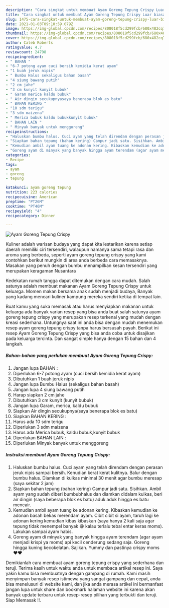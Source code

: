 ```yaml
---
description: "Cara singkat untuk membuat Ayam Goreng Tepung Crispy Luar biasa"
title: "Cara singkat untuk membuat Ayam Goreng Tepung Crispy Luar biasa"
slug: 1475-cara-singkat-untuk-membuat-ayam-goreng-tepung-crispy-luar-biasa
date: 2021-01-03T09:10:59.079Z
image: https://img-global.cpcdn.com/recipes/808018f5cd299fcb/680x482cq70/ayam-goreng-tepung-crispy-foto-resep-utama.jpg
thumbnail: https://img-global.cpcdn.com/recipes/808018f5cd299fcb/680x482cq70/ayam-goreng-tepung-crispy-foto-resep-utama.jpg
cover: https://img-global.cpcdn.com/recipes/808018f5cd299fcb/680x482cq70/ayam-goreng-tepung-crispy-foto-resep-utama.jpg
author: Caleb Roberts
ratingvalue: 4.7
reviewcount: 24798
recipeingredient:
- " BAHAN "
- "6-7 potong ayam cuci bersih kemidia kerat ayam"
- "1 buah jeruk nipis"
- " Bumbu Halus sekaligus bahan basah"
- "4 siung bawang putih"
- "2 cm jahe"
- "3 cm kunyit kunyit bubuk"
- " Garam merica kaldu bubuk"
- " Air dingin secukupnyasaya benerapa blok es batu"
- " BAHAN KERING "
- "10 sdm terigu"
- "3 sdm maizena"
- " Merica bubuk kaldu bubukkunyit bubuk"
- " BAHAN LAIN "
- " Minyak banyak untuk menggoreng"
recipeinstructions:
- "Haluskan bumbu halus. Cuci ayam yang telah direndam dengan perasan jeruk nipis sampai bersih. Kenudian kerat kerat kulitnya. Balur dengan bumbu halus. Diamkan di kulkas minimal 30 menit agar bumbu meresap (saya sekitar 2 jam)"
- "Siapkan bahan tepung (bahan kering) Campur jadi satu. Sisihkan. Ambil ayam yang sudah diberi bumbubhalus dan diamkan didalam kulkas, beri air dingin (saya beberapa blok es batu) aduk aduk hingga es batu mencair."
- "Kemudian ambil ayam tuang ke adonan kering. Kibaskan kemudian ke adonan basah bekas merendam ayam. Cibit cibit si ayam, taruh lagi ke adonan kering kemudian kibas kibaskan (saya hanya 2 kali saja agar tepung tidak menempel banyak 😁 kalau terlalu tebal entar keras moms). Lakukan sampai ayam habis."
- "Goreng ayam di minyak yang banyak hingga ayam terendam (agar ayam menjadi krispi ya moms) api kecil cenderung sedang saja. Goreng hingga kuning kecokelatan. Sajikan. Yummy dan pastinya crispy moms ❤❤"
categories:
- Recipe
tags:
- ayam
- goreng
- tepung

katakunci: ayam goreng tepung 
nutrition: 223 calories
recipecuisine: American
preptime: "PT26M"
cooktime: "PT46M"
recipeyield: "4"
recipecategory: Dinner

---
```



![Ayam Goreng Tepung Crispy](https://img-global.cpcdn.com/recipes/808018f5cd299fcb/680x482cq70/ayam-goreng-tepung-crispy-foto-resep-utama.jpg)

Kuliner adalah warisan budaya yang dapat kita lestarikan karena setiap daerah memiliki ciri tersendiri, walaupun namanya sama tetapi rasa dan aroma yang berbeda, seperti ayam goreng tepung crispy yang kami contohkan berikut mungkin di area anda berbeda cara memasaknya. Masakan yang penuh dengan bumbu menampilkan kesan tersendiri yang merupakan keragaman Nusantara



Kedekatan rumah tangga dapat ditemukan dengan cara mudah. Salah satunya adalah membuat makanan Ayam Goreng Tepung Crispy untuk keluarga. Momen makan bersama anak sudah menjadi budaya, Banyak yang kadang mencari kuliner kampung mereka sendiri ketika di tempat lain.

Buat kamu yang suka memasak atau harus menyiapkan makanan untuk keluarga ada banyak varian resep yang bisa anda buat salah satunya ayam goreng tepung crispy yang merupakan resep terkenal yang mudah dengan kreasi sederhana. Untungnya saat ini anda bisa dengan mudah menemukan resep ayam goreng tepung crispy tanpa harus bersusah payah.
Berikut ini resep Ayam Goreng Tepung Crispy yang bisa anda coba untuk disajikan pada keluarga tercinta. Dan sangat simple hanya dengan 15 bahan dan 4 langkah.


<!--inarticleads1-->

##### Bahan-bahan yang perlukan membuat Ayam Goreng Tepung Crispy:

1. Jangan lupa  BAHAN :
1. Diperlukan 6-7 potong ayam (cuci bersih kemidia kerat ayam)
1. Dibutuhkan 1 buah jeruk nipis
1. Jangan lupa  Bumbu Halus (sekaligus bahan basah)
1. Jangan lupa 4 siung bawang putih
1. Harap siapkan 2 cm jahe
1. Dibutuhkan 3 cm kunyit (kunyit bubuk)
1. Jangan lupa  Garam, merica, kaldu bubuk
1. Siapkan  Air dingin secukupnya(saya benerapa blok es batu)
1. Siapkan  BAHAN KERING :
1. Harus ada 10 sdm terigu
1. Diperlukan 3 sdm maizena
1. Harus ada  Merica bubuk, kaldu bubuk,kunyit bubuk
1. Diperlukan  BAHAN LAIN :
1. Diperlukan  Minyak banyak untuk menggoreng




<!--inarticleads2-->

##### Instruksi membuat  Ayam Goreng Tepung Crispy:

1. Haluskan bumbu halus. Cuci ayam yang telah direndam dengan perasan jeruk nipis sampai bersih. Kenudian kerat kerat kulitnya. Balur dengan bumbu halus. Diamkan di kulkas minimal 30 menit agar bumbu meresap (saya sekitar 2 jam)
1. Siapkan bahan tepung (bahan kering) Campur jadi satu. Sisihkan. Ambil ayam yang sudah diberi bumbubhalus dan diamkan didalam kulkas, beri air dingin (saya beberapa blok es batu) aduk aduk hingga es batu mencair.
1. Kemudian ambil ayam tuang ke adonan kering. Kibaskan kemudian ke adonan basah bekas merendam ayam. Cibit cibit si ayam, taruh lagi ke adonan kering kemudian kibas kibaskan (saya hanya 2 kali saja agar tepung tidak menempel banyak 😁 kalau terlalu tebal entar keras moms). Lakukan sampai ayam habis.
1. Goreng ayam di minyak yang banyak hingga ayam terendam (agar ayam menjadi krispi ya moms) api kecil cenderung sedang saja. Goreng hingga kuning kecokelatan. Sajikan. Yummy dan pastinya crispy moms ❤❤




Demikianlah cara membuat ayam goreng tepung crispy yang sederhana dan teruji. Terima kasih untuk waktu anda untuk membaca artikel resep ini. Saya yakin kamu bisa membuatnya dengan gampang di rumah. Kami masih menyimpan banyak resep istimewa yang sangat gampang dan cepat, anda bisa menelusuri di website kami, dan jika anda merasa artikel ini bermanfaat jangan lupa untuk share dan bookmark halaman website ini karena akan banyak update terbaru untuk resep-resep pilihan yang terbukti dan teruji. Siap Memasak !!. 
